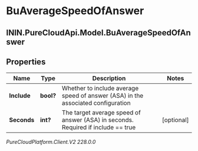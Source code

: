 # BuAverageSpeedOfAnswer

## ININ.PureCloudApi.Model.BuAverageSpeedOfAnswer

## Properties

|Name | Type | Description | Notes|
|------------ | ------------- | ------------- | -------------|
| **Include** | **bool?** | Whether to include average speed of answer (ASA) in the associated configuration | |
| **Seconds** | **int?** | The target average speed of answer (ASA) in seconds. Required if include &#x3D;&#x3D; true | [optional] |



_PureCloudPlatform.Client.V2 228.0.0_
